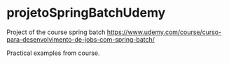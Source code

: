 # projetoSpringBatchUdemy
Project of the course spring batch https://www.udemy.com/course/curso-para-desenvolvimento-de-jobs-com-spring-batch/

Practical examples from course.
